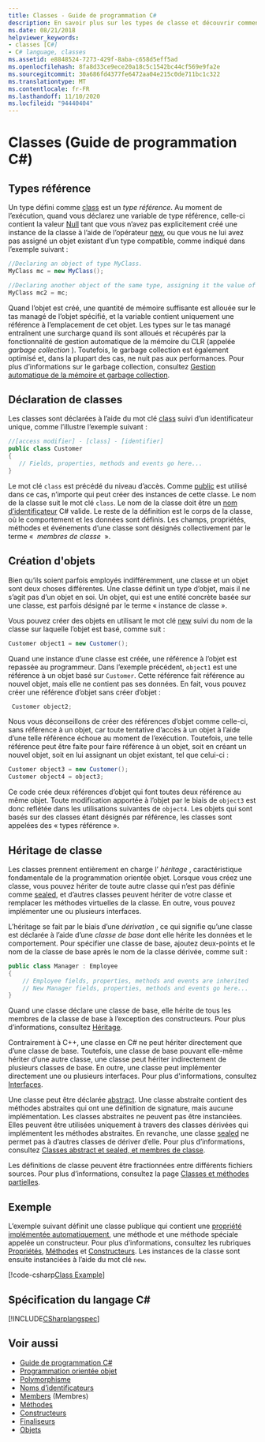 ```yaml
---
title: Classes - Guide de programmation C#
description: En savoir plus sur les types de classe et découvrir comment les créer
ms.date: 08/21/2018
helpviewer_keywords:
- classes [C#]
- C# language, classes
ms.assetid: e8848524-7273-429f-8aba-c658d5eff5ad
ms.openlocfilehash: 8fa8d33ce9ece20a18c5c1542bc44cf569e9fa2e
ms.sourcegitcommit: 30a686fd4377fe6472aa04e215c0de711bc1c322
ms.translationtype: MT
ms.contentlocale: fr-FR
ms.lasthandoff: 11/10/2020
ms.locfileid: "94440404"
---
```

# <a name="classes-c-programming-guide"></a>Classes (Guide de programmation C#)

## <a name="reference-types"></a>Types référence  

Un type défini comme [class](../../language-reference/keywords/class.md) est un *type référence*. Au moment de l’exécution, quand vous déclarez une variable de type référence, celle-ci contient la valeur [Null](../../language-reference/keywords/null.md) tant que vous n’avez pas explicitement créé une instance de la classe à l’aide de l’opérateur [new](../../language-reference/operators/new-operator.md), ou que vous ne lui avez pas assigné un objet existant d’un type compatible, comme indiqué dans l’exemple suivant :

```csharp
//Declaring an object of type MyClass.
MyClass mc = new MyClass();

//Declaring another object of the same type, assigning it the value of the first object.
MyClass mc2 = mc;
```

Quand l’objet est créé, une quantité de mémoire suffisante est allouée sur le tas managé de l’objet spécifié, et la variable contient uniquement une référence à l’emplacement de cet objet. Les types sur le tas managé entraînent une surcharge quand ils sont alloués et récupérés par la fonctionnalité de gestion automatique de la mémoire du CLR (appelée *garbage collection* ). Toutefois, le garbage collection est également optimisé et, dans la plupart des cas, ne nuit pas aux performances. Pour plus d’informations sur le garbage collection, consultez [Gestion automatique de la mémoire et garbage collection](../../../standard/garbage-collection/fundamentals.md).  
  
## <a name="declaring-classes"></a>Déclaration de classes

 Les classes sont déclarées à l’aide du mot clé [class](../../language-reference/keywords/class.md) suivi d’un identificateur unique, comme l’illustre l’exemple suivant :

 ```csharp
//[access modifier] - [class] - [identifier]
 public class Customer
 {
    // Fields, properties, methods and events go here...
 }
```

 Le mot clé `class` est précédé du niveau d’accès. Comme [public](../../language-reference/keywords/public.md) est utilisé dans ce cas, n’importe qui peut créer des instances de cette classe. Le nom de la classe suit le mot clé `class`. Le nom de la classe doit être un [nom d’identificateur](../inside-a-program/identifier-names.md) C# valide. Le reste de la définition est le corps de la classe, où le comportement et les données sont définis. Les champs, propriétés, méthodes et événements d’une classe sont désignés collectivement par le terme «  *membres de classe*  ».  
  
## <a name="creating-objects"></a>Création d'objets

Bien qu’ils soient parfois employés indifféremment, une classe et un objet sont deux choses différentes. Une classe définit un type d’objet, mais il ne s’agit pas d’un objet en soi. Un objet, qui est une entité concrète basée sur une classe, est parfois désigné par le terme « instance de classe ».  
  
 Vous pouvez créer des objets en utilisant le mot clé [new](../../language-reference/operators/new-operator.md) suivi du nom de la classe sur laquelle l’objet est basé, comme suit :  

 ```csharp
 Customer object1 = new Customer();
 ```

 Quand une instance d’une classe est créée, une référence à l’objet est repassée au programmeur. Dans l’exemple précédent, `object1` est une référence à un objet basé sur `Customer`. Cette référence fait référence au nouvel objet, mais elle ne contient pas ses données. En fait, vous pouvez créer une référence d’objet sans créer d’objet :  

```csharp
 Customer object2;
```

 Nous vous déconseillons de créer des références d’objet comme celle-ci, sans référence à un objet, car toute tentative d’accès à un objet à l’aide d’une telle référence échoue au moment de l’exécution. Toutefois, une telle référence peut être faite pour faire référence à un objet, soit en créant un nouvel objet, soit en lui assignant un objet existant, tel que celui-ci :  

 ```csharp
 Customer object3 = new Customer();
 Customer object4 = object3;
```
  
 Ce code crée deux références d’objet qui font toutes deux référence au même objet. Toute modification apportée à l’objet par le biais de `object3` est donc reflétée dans les utilisations suivantes de `object4`. Les objets qui sont basés sur des classes étant désignés par référence, les classes sont appelées des « types référence ».  
  
## <a name="class-inheritance"></a>Héritage de classe  

Les classes prennent entièrement en charge l’ *héritage* , caractéristique fondamentale de la programmation orientée objet. Lorsque vous créez une classe, vous pouvez hériter de toute autre classe qui n’est pas définie comme [sealed](../../language-reference/keywords/sealed.md), et d’autres classes peuvent hériter de votre classe et remplacer les méthodes virtuelles de la classe. En outre, vous pouvez implémenter une ou plusieurs interfaces.

L’héritage se fait par le biais d’une *dérivation* , ce qui signifie qu’une classe est déclarée à l’aide d’une *classe de base* dont elle hérite les données et le comportement. Pour spécifier une classe de base, ajoutez deux-points et le nom de la classe de base après le nom de la classe dérivée, comme suit :  

 ```csharp
 public class Manager : Employee
 {
     // Employee fields, properties, methods and events are inherited
     // New Manager fields, properties, methods and events go here...
 }
 ```

Quand une classe déclare une classe de base, elle hérite de tous les membres de la classe de base à l’exception des constructeurs. Pour plus d’informations, consultez [Héritage](inheritance.md).
  
Contrairement à C++, une classe en C# ne peut hériter directement que d’une classe de base. Toutefois, une classe de base pouvant elle-même hériter d’une autre classe, une classe peut hériter indirectement de plusieurs classes de base. En outre, une classe peut implémenter directement une ou plusieurs interfaces. Pour plus d'informations, consultez [Interfaces](../interfaces/index.md).  
  
Une classe peut être déclarée [abstract](../../language-reference/keywords/abstract.md). Une classe abstraite contient des méthodes abstraites qui ont une définition de signature, mais aucune implémentation. Les classes abstraites ne peuvent pas être instanciées. Elles peuvent être utilisées uniquement à travers des classes dérivées qui implémentent les méthodes abstraites. En revanche, une classe [sealed](../../language-reference/keywords/sealed.md) ne permet pas à d’autres classes de dériver d’elle. Pour plus d’informations, consultez [Classes abstract et sealed, et membres de classe](abstract-and-sealed-classes-and-class-members.md).  
  
Les définitions de classe peuvent être fractionnées entre différents fichiers sources. Pour plus d’informations, consultez la page [Classes et méthodes partielles](partial-classes-and-methods.md).  
  
## <a name="example"></a>Exemple

L’exemple suivant définit une classe publique qui contient une [propriété implémentée automatiquement](auto-implemented-properties.md), une méthode et une méthode spéciale appelée un constructeur. Pour plus d’informations, consultez les rubriques [Propriétés](properties.md), [Méthodes](methods.md) et [Constructeurs](constructors.md). Les instances de la classe sont ensuite instanciées à l’aide du mot clé `new`.  
  
[!code-csharp[Class Example](~/samples/snippets/csharp/programming-guide/classes-and-structs/class-example.cs)]
  
## <a name="c-language-specification"></a>Spécification du langage C#

[!INCLUDE[CSharplangspec](~/includes/csharplangspec-md.md)]  
  
## <a name="see-also"></a>Voir aussi

- [Guide de programmation C#](../index.md)
- [Programmation orientée objet](../../tutorials/intro-to-csharp/object-oriented-programming.md)
- [Polymorphisme](polymorphism.md)
- [Noms d’identificateurs](../inside-a-program/identifier-names.md)
- [Members](members.md) (Membres)
- [Méthodes](methods.md)
- [Constructeurs](constructors.md)
- [Finaliseurs](destructors.md)
- [Objets](objects.md)
